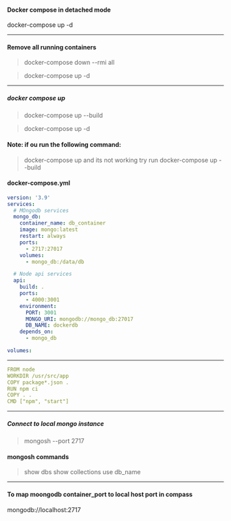 #### Docker compose in detached mode

docker-compose up -d

---

#### Remove all running containers

> docker-compose down --rmi all

> docker-compose up -d

---

##### docker compose up

> docker-compose up --build

> docker-compose up -d

#### Note: if ou run the following command:

> docker-compose up and its not working try run docker-compose up --build

#### docker-compose.yml

```yml
version: '3.9'
services:
  # MOngodb services
  mongo_db:
    container_name: db_container
    image: mongo:latest
    restart: always
    ports:
      - 2717:27017
    volumes:
      - mongo_db:/data/db

  # Node api services
  api:
    build: .
    ports:
      - 4000:3001
    environment:
      PORT: 3001
      MONGO_URI: mongodb://mongo_db:27017
      DB_NAME: dockerdb
    depends_on:
      - mongo_db

volumes:
```

---

```yml
FROM node
WORKDIR /usr/src/app
COPY package*.json .
RUN npm ci
COPY . .
CMD ["npm", "start"]
```

---

##### Connect to local mongo instance

> mongosh --port 2717

#### mongosh commands

> show dbs
> show collections
> use db_name

---

#### To map moongodb container_port to local host port in compass

mongodb://localhost:2717
